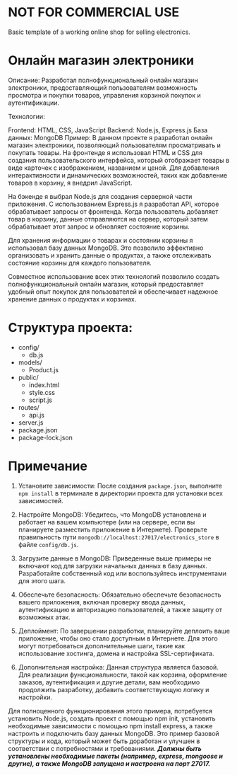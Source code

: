 # NOT FOR COMMERCIAL USE
Basic template of a working online shop for selling electronics.

# Онлайн магазин электроники

Описание: Разработал полнофункциональный онлайн магазин электроники, предоставляющий пользователям возможность просмотра и покупки товаров, управления корзиной покупок и аутентификации.

Технологии:

Frontend: HTML, CSS, JavaScript
Backend: Node.js, Express.js
База данных: MongoDB
Пример:
В данном проекте я разработал онлайн магазин электроники, позволяющий пользователям просматривать и покупать товары. На фронтенде я использовал HTML и CSS для создания пользовательского интерфейса, который отображает товары в виде карточек с изображением, названием и ценой. Для добавления интерактивности и динамических возможностей, таких как добавление товаров в корзину, я внедрил JavaScript.

На бэкенде я выбрал Node.js для создания серверной части приложения. С использованием Express.js я разработал API, которое обрабатывает запросы от фронтенда. Когда пользователь добавляет товар в корзину, данные отправляются на сервер, который затем обрабатывает этот запрос и обновляет состояние корзины.

Для хранения информации о товарах и состоянии корзины я использовал базу данных MongoDB. Это позволило эффективно организовать и хранить данные о продуктах, а также отслеживать состояние корзины для каждого пользователя.

Совместное использование всех этих технологий позволило создать полнофункциональный онлайн магазин, который предоставляет удобный опыт покупок для пользователей и обеспечивает надежное хранение данных о продуктах и корзинах.

# Структура проекта: 

- config/
  - db.js
- models/
  - Product.js
- public/
  - index.html
  - style.css
  - script.js
- routes/
  - api.js
- server.js
- package.json
- package-lock.json

# Примечание

1. Установите зависимости:
   После создания `package.json`, выполните `npm install` в терминале в директории проекта для установки всех зависимостей.

2. Настройте MongoDB:
   Убедитесь, что MongoDB установлена и работает на вашем компьютере (или на сервере, если вы планируете разместить приложение в Интернете). Проверьте правильность пути `mongodb://localhost:27017/electronics_store` в файле `config/db.js`.

3. Загрузите данные в MongoDB:
   Приведенные выше примеры не включают код для загрузки начальных данных в базу данных. Разработайте собственный код или воспользуйтесь инструментами для этого шага.

4. Обеспечьте безопасность:
   Обязательно обеспечьте безопасность вашего приложения, включая проверку ввода данных, аутентификацию и авторизацию пользователей, а также защиту от возможных атак.

5. Деплоймент:
   По завершении разработки, планируйте деплоить ваше приложение, чтобы оно стало доступным в Интернете. Для этого могут потребоваться дополнительные шаги, такие как использование хостинга, домена и настройка SSL-сертификата.

6. Дополнительная настройка:
   Данная структура является базовой. Для реализации функциональности, такой как корзина, оформление заказов, аутентификация и другие детали, вам необходимо продолжить разработку, добавить соответствующую логику и настройки.

Для полноценного функционирования этого примера, потребуется установить Node.js, создать проект с помощью npm init, установить необходимые зависимости с помощью npm install express, а также настроить и подключить базу данных MongoDB. Это пример базовой структуры и кода, который может быть доработан и улучшен в соответствии с потребностями и требованиями.
***Должны быть установлены необходимые пакеты (например, express, mongoose и другие), а также MongoDB запущена и настроена на порт 27017.***
